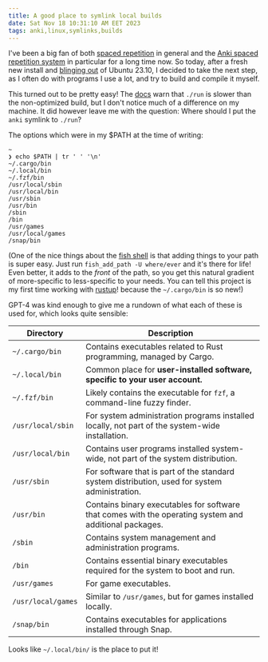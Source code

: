 ```yaml
---
title: A good place to symlink local builds
date: Sat Nov 18 10:31:10 AM EET 2023
tags: anki,linux,symlinks,builds
---
```


I've been a big fan of both [spaced repetition](https://gwern.net/spaced-repetition) in general and the [Anki spaced repetition system](https://github.com/ankitects/anki) in particular for a long time now. So today, after a fresh new install and [blinging out](https://github.com/hiAndrewQuinn/shell-bling-ubuntu) of Ubuntu 23.10, I decided to take the next step, as I often do with programs I use a lot, and try to build and compile it myself.

This turned out to be pretty easy! The [docs](https://github.com/ankitects/anki/blob/main/docs/development.md#running-anki-during-development) warn that `./run` is slower than the non-optimized build, but I don't notice much of a difference on my machine. It did however leave me with the question: Where should I put the `anki` symlink to `./run`?

The options which were in my $PATH at the time of writing:

```fish
~ 
❯ echo $PATH | tr ' ' '\n'
~/.cargo/bin
~/.local/bin
~/.fzf/bin
/usr/local/sbin
/usr/local/bin
/usr/sbin
/usr/bin
/sbin
/bin
/usr/games
/usr/local/games
/snap/bin
```

(One of the nice things about the [fish shell](https://fishshell.com/) is that adding things to your path is super easy. Just run `fish_add_path -U where/ever` and it's there for life! Even better, it adds to the _front_ of the path, so you get this natural gradient of more-specific to less-specific to your needs. You can tell this project is my first time working with [rustup](https://rustup.rs/)! because the `~/.cargo/bin` is so new!)

GPT-4 was kind enough to give me a rundown of what each of these is used for, which looks quite sensible:

| Directory                | Description |
|--------------------------|-------------|
| `~/.cargo/bin` | Contains executables related to Rust programming, managed by Cargo. |
| `~/.local/bin` | Common place for **user-installed software, specific to your user account.** |
| `~/.fzf/bin`   | Likely contains the executable for `fzf`, a command-line fuzzy finder. |
| `/usr/local/sbin`         | For system administration programs installed locally, not part of the system-wide installation. |
| `/usr/local/bin`          | Contains user programs installed system-wide, not part of the system distribution. |
| `/usr/sbin`               | For software that is part of the standard system distribution, used for system administration. |
| `/usr/bin`                | Contains binary executables for software that comes with the operating system and additional packages. |
| `/sbin`                   | Contains system management and administration programs. |
| `/bin`                    | Contains essential binary executables required for the system to boot and run. |
| `/usr/games`              | For game executables. |
| `/usr/local/games`        | Similar to `/usr/games`, but for games installed locally. |
| `/snap/bin`               | Contains executables for applications installed through Snap. |

Looks like `~/.local/bin/` is the place to put it!
